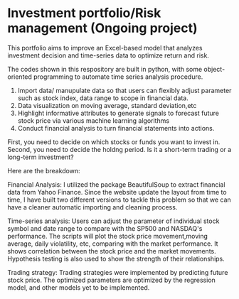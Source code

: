 # Investment portfolio/Risk management (Ongoing project)

This portfolio aims to improve an Excel-based model that analyzes investment decision and time-series data to optimize return and risk. 

The codes shown in this respository are built in python, with some object-oriented programming to automate time series analysis procedure.

1. Import data/ manupulate data so that users can flexibly adjust parameter such as stock index, data range to scope in financial data.
2. Data  visualization on moving average, standard deviation,etc
3. Highlight informative attributes to generate signals to forecast future stock price via various machine learning algorithms
4. Conduct financial analysis to turn financial statements into actions.



First, you need to decide on which stocks or funds you want to invest in. Second, you need to decide the holdng period. Is it a short-term trading or a long-term investment? 

Here are the breakdown:

Financial Analysis: I utilized the package BeautifulSoup to extract financial data from Yahoo Finance. Since the website update the layout from time to time, I have built two different versions to tackle this problem so that we can have a cleaner automatic importing and cleaning process.

Time-series analysis: Users can adjust the parameter of individual stock symbol and date range to compare with the SP500 and NASDAQ's performance. The scripts will plot the stock price movement,moving average, daily violatility, etc, comparing with the market performance. It shows correlation between the stock price and the market movements. Hypothesis testing is also used to show the strength of their relationships.

Trading strategy: Trading strategies were implemented by predicting future stock price. The optimized parameters are optimized by the regression model, and other models yet to be implemented.
